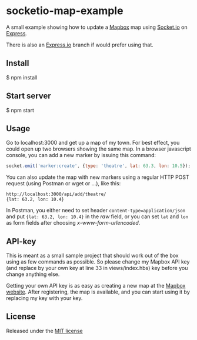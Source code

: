 socketio-map-example
====================

A small example showing how to update a [Mapbox](https://www.mapbox.com/) map
using [Socket.io](http://socket.io/) on [Express](http://expressjs.com/).

There is also an [Express.io](http://express-io.org/) branch if would prefer
using that.

Install
-------

$ npm install

Start server
------------

$ npm start

Usage
-----

Go to localhost:3000 and get up a map of my town. For best effect, you could
open up two browsers showing the same map. In a browser javascript
console, you can add a new marker by issuing this command:

````javascript
socket.emit('marker:create', {type: 'theatre', lat: 63.3, lon: 10.5});
````

You can also update the map with new markers using a regular HTTP POST
request (using Postman or wget or …), like this:

````
http://localhost:3000/api/add/theatre/
{lat: 63.2, lon: 10.4}
````

In Postman, you either need to set header `content-type=application/json` and
put `{lat: 63.2, lon: 10.4}` in the *raw* field, or you can set `lat` and
`lon` as form fields after choosing *x-www-form-urlencoded*.

API-key
-------

This is meant as a small sample project that should work out of the box using
as few commands as possible. So please change my Mapbox API key (and replace
by your own key at line 33 in views/index.hbs) key before you change anything else.

Getting your own API key is as easy as creating a new map at the [Mapbox
website](https://www.mapbox.com/). After registering, the map is available,
and you can start using it by replacing my key with your key.

License
-------

Released under the [MIT
license](https://github.com/sigurdga/socketio-map-example/blob/master/LICENSE)
